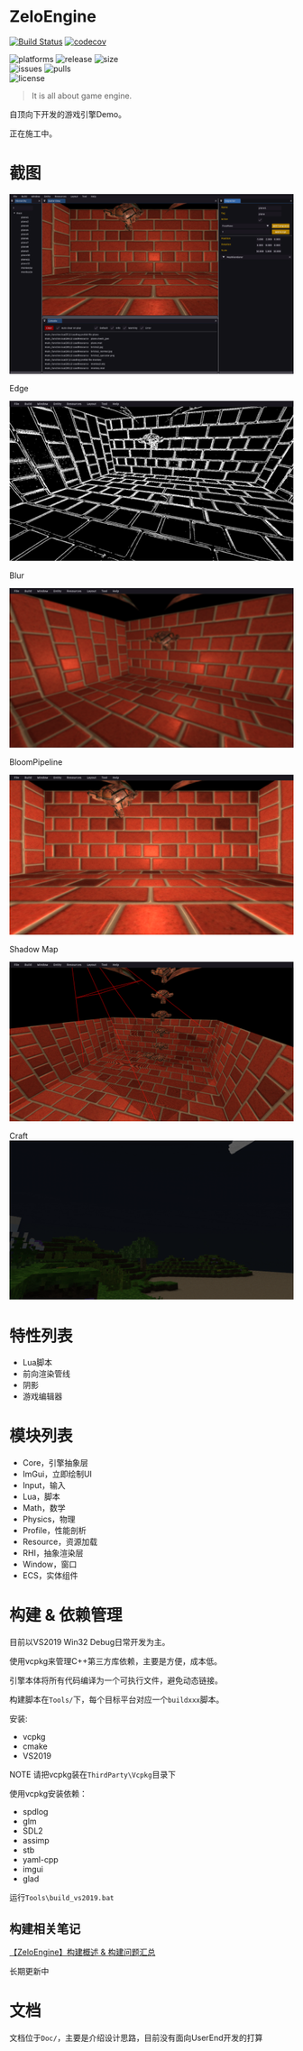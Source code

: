 # ZeloEngine

[![Build Status](https://travis-ci.org/gujans/travis-gtest-cmake-example.svg?branch=master)](https://travis-ci.org/gujans/travis-gtest-cmake-example)
[![codecov](https://codecov.io/gh/gujans/travis-gtest-cmake-example/branch/master/graph/badge.svg)](https://codecov.io/gh/gujans/travis-gtest-cmake-example)


<img alt="platforms" src="https://img.shields.io/badge/platforms-Windows-blue?style=flat-square"/></a>
<img alt="release" src="https://img.shields.io/github/v/release/zoloypzuo/ZeloEngine?style=flat-square"/></a>
<img alt="size" src="https://img.shields.io/github/repo-size/zoloypzuo/ZeloEngine?style=flat-square"/></a>
<br/>
<img alt="issues" src="https://img.shields.io/github/issues-raw/zoloypzuo/ZeloEngine.svg?color=yellow&style=flat-square"/></a>
<img alt="pulls" src="https://img.shields.io/github/issues-pr-raw/zoloypzuo/ZeloEngine?color=yellow&style=flat-square"/></a>
<br/>
<img alt="license" src="https://img.shields.io/github/license/zoloypzuo/ZeloEngine?color=green&style=flat-square"/></a>
<br/>
</p>

> It is all about game engine.

自顶向下开发的游戏引擎Demo。

正在施工中。

# 截图

![Snipaste_2021-09-30_19-41-26](https://raw.githubusercontent.com/zolo-mario/image-host/main/20210930/Snipaste_2021-09-30_19-41-26.1b7emlmhome8.png)

Edge

![Snipaste_2021-10-17_21-48-52](https://raw.githubusercontent.com/zolo-mario/image-host/main/20211017/Snipaste_2021-10-17_21-48-52.4uwaoph4mxa0.png)

Blur

![Snipaste_2021-10-18_11-33-53](https://raw.githubusercontent.com/zolo-mario/image-host/main/20211018/Snipaste_2021-10-18_11-33-53.32tz2wzhidm0.png)

BloomPipeline

![Snipaste_2021-10-18_17-49-56](https://raw.githubusercontent.com/zolo-mario/image-host/main/20211018/Snipaste_2021-10-18_17-49-56.4hhw6w5wj64.png)

Shadow Map

![Snipaste_2021-10-21_00-41-23](https://raw.githubusercontent.com/zolo-mario/image-host/main/20211021/Snipaste_2021-10-21_00-41-23.1ukj4tev8bgg.png)

Craft
![mc](https://raw.githubusercontent.com/zolo-mario/image-host/main/20211124/mc.4lfwn87vrla0.gif)

# 特性列表

* Lua脚本
* 前向渲染管线
* 阴影
* 游戏编辑器

# 模块列表

* Core，引擎抽象层
* ImGui，立即绘制UI
* Input，输入
* Lua，脚本
* Math，数学
* Physics，物理
* Profile，性能剖析
* Resource，资源加载
* RHI，抽象渲染层
* Window，窗口
* ECS，实体组件

# 构建 & 依赖管理

目前以VS2019 Win32 Debug日常开发为主。

使用vcpkg来管理C++第三方库依赖，主要是方便，成本低。

引擎本体将所有代码编译为一个可执行文件，避免动态链接。

构建脚本在`Tools/`下，每个目标平台对应一个`buildxxx`脚本。

安装:

* vcpkg
* cmake
* VS2019

NOTE 请把vcpkg装在`ThirdParty\Vcpkg`目录下

使用vcpkg安装依赖：

* spdlog
* glm
* SDL2
* assimp
* stb
* yaml-cpp
* imgui
* glad

运行`Tools\build_vs2019.bat`

## 构建相关笔记

[【ZeloEngine】构建概述 & 构建问题汇总](https://blog.csdn.net/zolo_mario/article/details/117652524)

长期更新中

# 文档

文档位于`Doc/`，主要是介绍设计思路，目前没有面向UserEnd开发的打算
